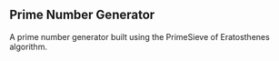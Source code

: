 ## Prime Number Generator

A prime number generator built using the PrimeSieve of Eratosthenes algorithm.
